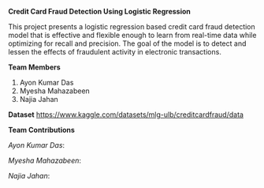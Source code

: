 **Credit Card Fraud Detection Using Logistic Regression**

This project presents a logistic regression based credit card fraud detection model that is effective and flexible enough to learn from real-time data while 
optimizing for recall and precision. The goal of the model is to detect and lessen the effects of fraudulent activity in electronic transactions. 

**Team Members**
1. Ayon Kumar Das
2. Myesha Mahazabeen
3. Najia Jahan

**Dataset**
https://www.kaggle.com/datasets/mlg-ulb/creditcardfraud/data

**Team Contributions**

*Ayon Kumar Das*:

*Myesha Mahazabeen*:

*Najia Jahan*:

